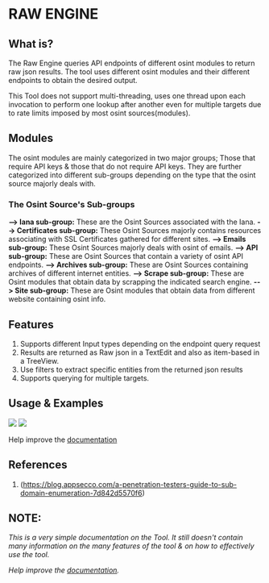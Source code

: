 # RAW ENGINE

## What is?

The Raw Engine queries API endpoints of different osint modules to return raw json results.
The tool uses different osint modules and their different endpoints to obtain the desired output.

This Tool does not support multi-threading, uses one thread upon each invocation to perform one lookup after another
even for multiple targets due to rate limits imposed by most osint sources(modules).

## Modules

The osint modules are mainly categorized in two major groups; Those that require API keys & those that do not require API keys.
They are further categorized into different sub-groups depending on the type that the osint source majorly deals with.

### The Osint Source's Sub-groups

**--> Iana sub-group:** These are the Osint Sources associated with the Iana.
**--> Certificates sub-group:**  These Osint Sources majorly contains resources associating with SSL Certificates gathered for different sites.
**--> Emails sub-group:** These Osint Sources majorly deals with osint of emails.
**--> API sub-group:** These are Osint Sources that contain a variety of osint API endpoints.
**--> Archives sub-group:** These are Osint Sources containing archives of different internet entities.
**--> Scrape sub-group:** These are Osint modules that obtain data by scrapping the indicated search engine.
**--> Site sub-group:** These are Osint modules that obtain data from different website containing osint info.

## Features 

1. Supports different Input types depending on the endpoint query request
2. Results are returned as Raw json in a TextEdit and also as item-based in a TreeView.
3. Use filters to extract specific entities from the returned json results
2. Supports querying for multiple targets.

## Usage & Examples

<img src="images/raw_1.png">

<img src="images/raw_2.png">

Help improve the [documentation](https://github.com/3nock/s3s_doc)

## References

1. (https://blog.appsecco.com/a-penetration-testers-guide-to-sub-domain-enumeration-7d842d5570f6)

## NOTE:

*This is a very simple documentation on the Tool. It still doesn't contain many information on the many features of the tool & on how to effectively use the tool.*

*Help improve the [documentation](https://github.com/3nock/sub3suite_doc).*